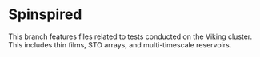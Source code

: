 # Spinspired

This branch features files related to tests conducted on the Viking cluster. This includes thin films, STO arrays, and multi-timescale reservoirs. 
